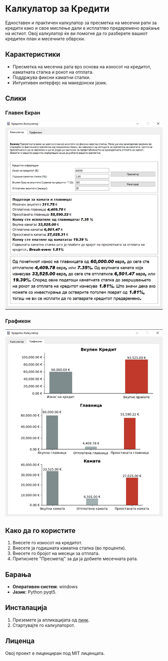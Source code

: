 # Калкулатор за Кредити

Едноставен и практичен калкулатор за пресметка на месечни рати за кредити како и свое мислење дали е исплатлво предвремено враќање на истиот. Овој калкулатор ќе ви помогне да го разберете вашиот кредитен план и месечните обврски.

## Карактеристики
- Пресметка на месечна рата врз основа на износот на кредитот, каматната стапка и рокот на отплата.
- Поддржува фиксни каматни стапки.
- Интуитивен интерфејс на македонски јазик.

## Слики

### Главен Екран
![Главен Екран](screenshots/1.jpg)

### Графикон
![Графикон](screenshots/2.jpg)

## Како да го користите
1. Внесете го износот на кредитот.
2. Внесете ја годишната каматна стапка (во проценти).
3. Внесете го бројот на месеци за отплата.
4. Притиснете "Пресметај" за да ја добиете месечната рата.

## Барања
- **Оперативен систем**: windows
- **Јазик**: Python pyqt5.

## Инсталација
1. Преземете ја апликацијата од [линк](#).
2. Стартувајте го калкулаторот.

## Лиценца
Овој проект е лиценциран под MIT лиценцата.

